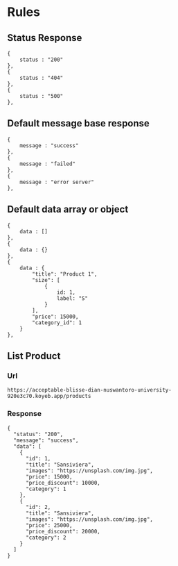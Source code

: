 # Rules

## Status Response

```
{
    status : "200"
},
{
    status : "404"
},
{
    status : "500"
},
```

## Default message base response

```
{
    message : "success"
},
{
    message : "failed"
},
{
    message : "error server"
},
```

## Default data array or object

```
{
    data : []
},
{
    data : {}
},
{
    data : {
        "title": "Product 1",
        "size": [
            {
                id: 1,
                label: "S"
            }
        ],
        "price": 15000,
        "category_id": 1
    }
},
```

## List Product

### Url

```
https://acceptable-blisse-dian-nuswantoro-university-920e3c70.koyeb.app/products
```

### Response

```
{
  "status": "200",
  "message": "success",
  "data": [
    {
      "id": 1,
      "title": "Sansiviera",
      "images": "https://unsplash.com/img.jpg",
      "price": 15000,
      "price_discount": 10000,
      "category": 1
    },
    {
      "id": 2,
      "title": "Sansiviera",
      "images": "https://unsplash.com/img.jpg",
      "price": 25000,
      "price_discount": 20000,
      "category": 2
    }
  ]
}


```
